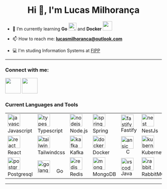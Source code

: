 <!--
- 🔭 I’m currently working on ...
- 💬 Ask me about ...
- ⚡ Fun fact: ...-->
 <h1 align="center">Hi 👋, I'm Lucas Milhorança</h1>

- 🌱 I’m currently learning **Go** <img width="25" height="25" src="https://cdn.jsdelivr.net/gh/devicons/devicon@latest/icons/go/go-original.svg" alt="golang-logo"/> and **Docker**  <img width='30' height='30' src="https://cdn.jsdelivr.net/gh/devicons/devicon/icons/docker/docker-plain-wordmark.svg" />

- 📫 How to reach me: **lucasmilhoranca@outlook.com**

- 💻 I'm studing Information Systems at <a href="https://unoeste.br/fipp"> FIPP</a>
<hr/>

<h3 align="left">Connect with me:</h3>
<p slign="left">
<a href="https://www.linkedin.com/in/lucas-milhoranca/" target="_blank"><img width='50' height='50' src="https://cdn.jsdelivr.net/gh/devicons/devicon/icons/linkedin/linkedin-original.svg" /><a/>
<a href="https://www.instagram.com/lucas.milhoranca/" target="_blank"><img width='50' height='50' src="https://raw.githubusercontent.com/rahuldkjain/github-profile-readme-generator/master/src/images/icons/Social/instagram.svg"/></a>
</p>

<h3>Current Languages and Tools</h3>
<table>
  <tbody>
    <tr>
      <td>
        <img
          src="https://cdn.jsdelivr.net/gh/devicons/devicon/icons/javascript/javascript-original.svg"
          height="40"
          alt="javascript logo"
        />
        <img width="12" /> Javascript
      </td>
      <td>
        <img
          src="https://cdn.jsdelivr.net/gh/devicons/devicon/icons/typescript/typescript-original.svg"
          height="40"
          alt="typescript logo"
        />
        <img width="12" /> Typescript
      </td>
      <td>
        <img
          src="https://cdn.jsdelivr.net/gh/devicons/devicon/icons/nodejs/nodejs-original.svg"
          height="40"
          alt="nodejs logo"
        />
        <img width="12" /> Node.js
      </td>
      <td>
        <img
          src="https://cdn.jsdelivr.net/gh/devicons/devicon@latest/icons/spring/spring-original.svg"
          height="40"
          alt="spring logo"
        />
        <img width="12" /> Spring
      </td>
      <td>
        <img
          src="https://cdn.jsdelivr.net/gh/devicons/devicon@latest/icons/fastify/fastify-plain.svg"
          height="40"
          alt="fastify logo"
        />
        <img width="12" /> Fastify
      </td>
     <td>          
        <img
          src="https://cdn.jsdelivr.net/gh/devicons/devicon/icons/nestjs/nestjs-original.svg"
          height="40"
          alt="nest logo"
        />
        <img width="12" /> NestJs
      </td>
    </tr>
    <tr>
      <td>
        <img
          src="https://cdn.jsdelivr.net/gh/devicons/devicon/icons/react/react-original.svg"
          height="40"
          alt="react logo"
        />
        <img width="12" /> React
      </td>
     <td>
        <img
          src="https://cdn.jsdelivr.net/gh/devicons/devicon@latest/icons/tailwindcss/tailwindcss-original.svg"           
          height="40"
          alt="tailwindcss logo"
        />
        <img width="12" /> Tailwindcss
      </td>
      <td>
        <img
          src="https://skillicons.dev/icons?i=kafka"
          height="40"
          alt="kafka logo"
        />
        <img width="12" /> Kafka
      </td>
      <td>
        <img
          src="https://skillicons.dev/icons?i=docker"
          height="40"
          alt="docker logo"
        />
        <img width="12" /> Docker
      </td>
     <td>
        <img
          src="https://cdn.jsdelivr.net/gh/devicons/devicon/icons/c/c-original.svg"
          height="40"
          alt="ansic logo"
        />
        <img width="12" /> C
      </td>
     <td>          
        <img
          src="https://cdn.jsdelivr.net/gh/devicons/devicon/icons/kubernetes/kubernetes-original.svg"
          height="40"
          alt="kubernetes logo"
        />
        <img width="12" /> Kubernetes
      </td>
    </tr>
    <tr>
      <td>
        <img
          src="https://cdn.jsdelivr.net/gh/devicons/devicon/icons/postgresql/postgresql-original.svg"
          height="40"
          alt="postgresql logo"
        />
        <img width="12" /> Postgresql
      </td> 
      <td>
        <img
          src="https://cdn.jsdelivr.net/gh/devicons/devicon@latest/icons/go/go-original-wordmark.svg" 
          height="40"
          alt="golang-logo"
        />
        <img width="12" /> Go
      </td> 
      <td>
        <img
          src="https://cdn.jsdelivr.net/gh/devicons/devicon/icons/redis/redis-original.svg"
          height="40"
          alt="redis logo"
        />
        <img width="12" /> Redis
      </td>
      <td>
        <img
          src="https://cdn.jsdelivr.net/gh/devicons/devicon/icons/mongodb/mongodb-original.svg"
          height="40"
          alt="mongodb logo"
        />
        <img width="12" /> MongoDB
      </td>
      <td>
        <img
          src="https://cdn.jsdelivr.net/gh/devicons/devicon@latest/icons/java/java-original.svg"
          height="40"
          alt="vscode logo"
        />
        <img width="12" /> Java
      </td>
     <td>          
        <img
          src="https://cdn.jsdelivr.net/gh/devicons/devicon/icons/rabbitmq/rabbitmq-original.svg"
          height="40"
          alt="rabbitmq logo"
        />
        <img width="12" /> RabbitMQ
      </td>
    </tr>
  </tbody>
</table>
<hr/>
